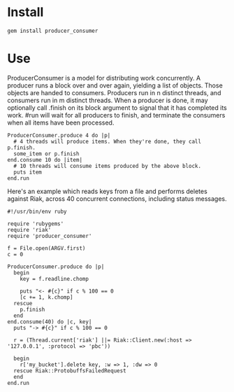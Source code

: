 Install
===

    gem install producer_consumer

Use
===

ProducerConsumer is a model for distributing work concurrently. A producer runs
a block over and over again, yielding a list of objects. Those objects are
handed to consumers. Producers run in n distinct threads, and consumers run in
m distinct threads. When a producer is done, it may optionally call .finish on
its block argument to signal that it has completed its work. #run will wait for
all producers to finish, and terminate the consumers when all items have been
processed.
    
    ProducerConsumer.produce 4 do |p|
      # 4 threads will produce items. When they're done, they call p.finish.
      some_item or p.finish
    end.consume 10 do |item|
      # 10 threads will consume items produced by the above block.
      puts item
    end.run

Here's an example which reads keys from a file and performs deletes against
Riak, across 40 concurrent connections, including status messages.

    #!/usr/bin/env ruby

    require 'rubygems'
    require 'riak'
    require 'producer_consumer'

    f = File.open(ARGV.first)
    c = 0

    ProducerConsumer.produce do |p|
      begin
        key = f.readline.chomp

        puts "<- #{c}" if c % 100 == 0
        [c += 1, k.chomp]
      rescue
        p.finish
      end
    end.consume(40) do |c, key|
      puts "-> #{c}" if c % 100 == 0
      
      r = (Thread.current['riak'] ||= Riak::Client.new(:host => '127.0.0.1', :protocol => 'pbc'))
      
      begin
        r['my_bucket'].delete key, :w => 1, :dw => 0
      rescue Riak::ProtobuffsFailedRequest
      end
    end.run
